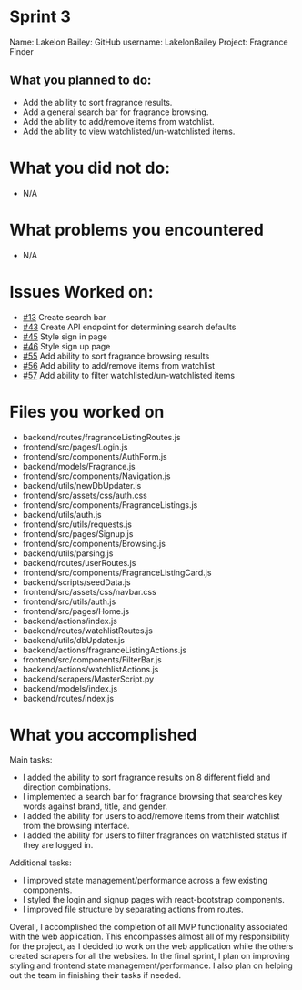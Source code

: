 # Sprint 3
Name: Lakelon Bailey:
GitHub username: LakelonBailey
Project: Fragrance Finder

## What you planned to do:
* Add the ability to sort fragrance results.
* Add a general search bar for fragrance browsing.
* Add the ability to add/remove items from watchlist.
* Add the ability to view watchlisted/un-watchlisted items.

# What you did not do:
* N/A

# What problems you encountered
* N/A

# Issues Worked on:
* [#13](https://github.com/utk-cs340-fall23/FragranceFinder/issues/13) Create search bar
* [#43](https://github.com/utk-cs340-fall23/FragranceFinder/issues/43) Create API endpoint for determining search defaults
* [#45](https://github.com/utk-cs340-fall23/FragranceFinder/issues/45) Style sign in page
* [#46](https://github.com/utk-cs340-fall23/FragranceFinder/issues/46) Style sign up page
* [#55](https://github.com/utk-cs340-fall23/FragranceFinder/issues/55) Add ability to sort fragrance browsing results
* [#56](https://github.com/utk-cs340-fall23/FragranceFinder/issues/56) Add ability to add/remove items from watchlist
* [#57](https://github.com/utk-cs340-fall23/FragranceFinder/issues/57) Add ability to filter watchlisted/un-watchlisted items

# Files you worked on
* backend/routes/fragranceListingRoutes.js
* frontend/src/pages/Login.js
* frontend/src/components/AuthForm.js
* backend/models/Fragrance.js
* frontend/src/components/Navigation.js
* backend/utils/newDbUpdater.js
* frontend/src/assets/css/auth.css
* frontend/src/components/FragranceListings.js
* backend/utils/auth.js
* frontend/src/utils/requests.js
* frontend/src/pages/Signup.js
* frontend/src/components/Browsing.js
* backend/utils/parsing.js
* backend/routes/userRoutes.js
* frontend/src/components/FragranceListingCard.js
* backend/scripts/seedData.js
* frontend/src/assets/css/navbar.css
* frontend/src/utils/auth.js
* frontend/src/pages/Home.js
* backend/actions/index.js
* backend/routes/watchlistRoutes.js
* backend/utils/dbUpdater.js
* backend/actions/fragranceListingActions.js
* frontend/src/components/FilterBar.js
* backend/actions/watchlistActions.js
* backend/scrapers/MasterScript.py
* backend/models/index.js
* backend/routes/index.js

# What you accomplished
Main tasks:
- I added the ability to sort fragrance results on 8 different field and direction combinations.
- I implemented a search bar for fragrance browsing that searches key words against brand, title, and gender.
- I added the ability for users to add/remove items from their watchlist from the browsing interface.
- I added the ability for users to filter fragrances on watchlisted status if they are logged in.

Additional tasks:
- I improved state management/performance across a few existing components.
- I styled the login and signup pages with react-bootstrap components.
- I improved file structure by separating actions from routes.

Overall, I accomplished the completion of all MVP functionality associated with the web application. This encompasses almost all of my responsibility for the project, as I decided to work on the web application while the others created scrapers for all the websites. In the final sprint, I plan on improving styling and frontend state management/performance. I also plan on helping out the team in finishing their tasks if needed.